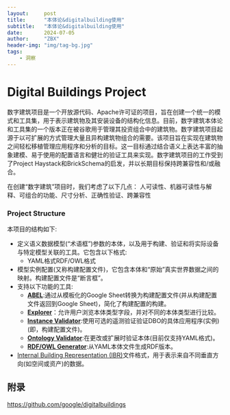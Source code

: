 ```yaml
---
layout:     post
title:      "本体论&digitalbuilding使用"
subtitle:   "本体论&digitalbuilding使用"
date:       2024-07-05
author:     "ZBX"
header-img: "img/tag-bg.jpg"
tags:
    - 洞察
---
```


# Digital Buildings Project

数字建筑项目是一个开放源代码、Apache许可证的项目，旨在创建一个统一的模式和工具集，用于表示建筑物及其安装设备的结构化信息。目前，数字建筑本体论和工具集的一个版本正在被谷歌用于管理其投资组合中的建筑物。数字建筑项目起源于以可扩展的方式管理大量且异构建筑物组合的需要。该项目旨在实现在建筑物之间轻松移植管理应用程序和分析的目标。这一目标通过结合语义上表达丰富的抽象建模、易于使用的配置语言和健壮的验证工具来实现。数字建筑项目的工作受到了Project Haystack和BrickSchema的启发，并以长期目标保持跨兼容性和/或融合。

在创建“数字建筑”项目时，我们考虑了以下几点： 人可读性、机器可读性与解释、可组合的功能、尺寸分析、正确性验证、跨兼容性

### Project Structure

本项目的结构如下:

- 定义语义数据模型(“术语框”)参数的本体，以及用于构建、验证和将实际设备与特定模型关联的工具。它包含以下格式:
  - YAML格式RDF/OWL格式
- 模型实例配置(又称构建配置文件)，它包含本体和“原始”真实世界数据之间的映射。构建配置文件是“断言框”。
- 支持以下功能的工具:
  - [**ABEL**](https://github.com/google/digitalbuildings/blob/master/tools/abel/README.md):通过从模板化的Google Sheet转换为构建配置文件(并从构建配置文件返回到Google Sheet)，简化了构建配置的构建。
  - [**Explorer**](https://github.com/google/digitalbuildings/blob/master/tools/explorer/README.md)：允许用户浏览本体类型字段，并对不同的本体类型进行比较。
  - [**Instance Validator**](https://github.com/google/digitalbuildings/blob/master/tools/validators/ontology_validator/README.md):使用可选的遥测验证验证DBO的具体应用程序(实例)(即，构建配置文件)。
  - [**Ontology Validator**](https://github.com/google/digitalbuildings/blob/master/tools/validators/ontology_validator/README.md):在更改或扩展时验证本体(目前仅支持YAML格式)。
  - [**RDF/OWL Generator**](https://github.com/google/digitalbuildings/blob/master/tools/rdf_generator/README.md):从YAML本体文件生成RDF版本。
- [Internal Building Representation (IBR)](https://github.com/google/digitalbuildings/blob/master/ibr/README.md)文件格式，用于表示来自不同垂直方向(如空间或资产)的数据。





## 附录

https://github.com/google/digitalbuildings